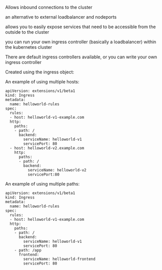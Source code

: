 Allows inbound connections to the cluster

an alternative to external loadbalancer and nodeports

allows you to easily expose services that need to be accessible from the outside to the cluster

you can run your own ingress controller (basically a loadbalancer) within the kubernetes cluster

There are default ingress controllers available, or you can write your own ingress controller

Created using the ingress object:

An example of using multiple hosts:

```
apiVersion: extensions/v1/beta1
kind: Ingress
metadata:
  name: helloworld-rules
spec:
  rules:
  - host: helloworld-v1-example.com
  http:
    paths:
    - path: /
      backend:
        serviceName: helloworld-v1
        servicePort: 80
  - host: helloworld-v2.example.com
    http:
      paths:
      - path: /
        backend:
          serviceName: helloworld-v2
          servicePort:80
```

An example of using multiple paths:

```
apiVersion: extensions/v1/beta1
kind: Ingress
metadata:
  name: helloworld-rules
spec:
  rules:
  - host: helloworld-v1-example.com
  http:
    paths:
    - path: /
      backend:
        serviceName: helloworld-v1
        servicePort: 80
    - path: /app
      frontend:
        serviceName: helloworld-frontend
        servicePort: 80
```
